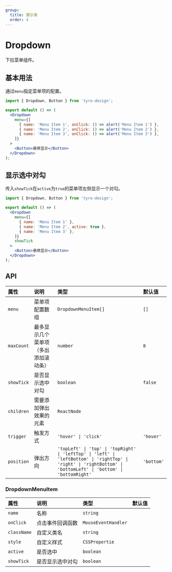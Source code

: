 ```yaml
---
group:
  title: 展示类
  order: 4
---
```


# Dropdown

下拉菜单组件。

## 基本用法

通过`menu`指定菜单项的配置。

```jsx
import { Dropdown, Button } from 'tyro-design';

export default () => (
  <Dropdown
    menu={[
      { name: 'Menu Item 1', onClick: () => alert('Menu Item 1') },
      { name: 'Menu Item 2', onClick: () => alert('Menu Item 2') },
      { name: 'Menu Item 3', onClick: () => alert('Menu Item 3') },
    ]}
  >
    <Button>悬停显示</Button>
  </Dropdown>
);
```

## 显示选中对勾

传入`showTick`在`active`为`true`的菜单项左侧显示一个对勾。

```jsx
import { Dropdown, Button } from 'tyro-design';

export default () => (
  <Dropdown
    menu={[
      { name: 'Menu Item 1' },
      { name: 'Menu Item 2', active: true },
      { name: 'Menu Item 3' },
    ]}
    showTick
  >
    <Button>悬停显示</Button>
  </Dropdown>
);
```

## API

| 属性       | 说明                                 | 类型                                                                                                                                                             | 默认值     |
| :--------- | :----------------------------------- | :--------------------------------------------------------------------------------------------------------------------------------------------------------------- | :--------- |
| `menu`     | 菜单项配置数组                       | `DropdownMenuItem[]`                                                                                                                                             | `[]`       |
| `maxCount` | 最多显示几个菜单项（多出添加滚动条） | `number`                                                                                                                                                         | `8`        |
| `showTick` | 是否显示选中对勾                     | `boolean`                                                                                                                                                        | `false`    |
| `children` | 需要添加弹出效果的元素               | `ReactNode`                                                                                                                                                      |            |
| `trigger`  | 触发方式                             | `'hover' \| 'click'`                                                                                                                                             | `'hover'`  |
| `position` | 弹出方向                             | `'topLeft' \| 'top' \| 'topRight' \| 'leftTop' \| 'left' \| 'leftBottom' \| 'rightTop' \| 'right' \| 'rightBottom' \| 'bottomLeft' \| 'bottom' \| 'bottomRight'` | `'bottom'` |

### DropdownMenuItem

| 属性        | 说明             | 类型                | 默认值 |
| :---------- | :--------------- | :------------------ | :----- |
| `name`      | 名称             | `string`            |        |
| `onClick`   | 点击事件回调函数 | `MouseEventHandler` |        |
| `className` | 自定义类名       | `string`            |        |
| `style`     | 自定义样式       | `CSSPropertie`      |        |
| `active`    | 是否选中         | `boolean`           |        |
| `showTick`  | 是否显示选中对勾 | `boolean`           |        |
